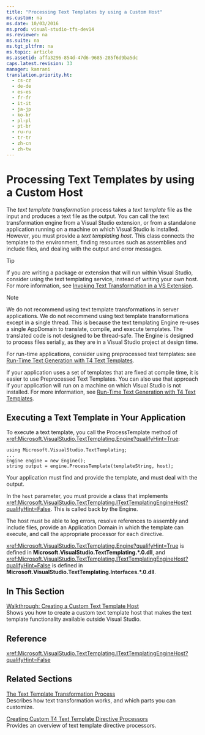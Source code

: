 ```yaml
---
title: "Processing Text Templates by using a Custom Host"
ms.custom: na
ms.date: 10/03/2016
ms.prod: visual-studio-tfs-dev14
ms.reviewer: na
ms.suite: na
ms.tgt_pltfrm: na
ms.topic: article
ms.assetid: affa3296-854d-47d6-9685-285f6d9ba5dc
caps.latest.revision: 33
manager: kamrani
translation.priority.ht: 
  - cs-cz
  - de-de
  - es-es
  - fr-fr
  - it-it
  - ja-jp
  - ko-kr
  - pl-pl
  - pt-br
  - ru-ru
  - tr-tr
  - zh-cn
  - zh-tw
---
```

# Processing Text Templates by using a Custom Host
The *text template transformation* process takes a *text template* file as the input and produces a text file as the output. You can call the text transformation engine from a Visual Studio extension, or from a standalone application running on a machine on which Visual Studio is installed. However, you must provide a *text templating host*. This class connects the template to the environment, finding resources such as assemblies and include files, and dealing with the output and error messages.  
  
> [!TIP]
>  If you are writing a package or extension that will run within Visual Studio, consider using the text templating service, instead of writing your own host. For more information, see [Invoking Text Transformation in a VS Extension](../VS_IDE/Invoking-Text-Transformation-in-a-VS-Extension.md).  
  
> [!NOTE]
>  We do not recommend using text template transformations in server applications. We do not recommend using text template transformations except in a single thread. This is because the text templating Engine re-uses a single AppDomain to translate, compile, and execute templates. The translated code is not designed to be thread-safe. The Engine is designed to process files serially, as they are in a Visual Studio project at design time.  
>   
>  For run-time applications, consider using preprocessed text templates: see [Run-Time Text Generation with T4 Text Templates](../VS_IDE/Run-Time-Text-Generation-with-T4-Text-Templates.md).  
  
 If your application uses a set of templates that are fixed at compile time, it is easier to use Preprocessed Text Templates. You can also use that approach if your application will run on a machine on which Visual Studio is not installed. For more information, see [Run-Time Text Generation with T4 Text Templates](../VS_IDE/Run-Time-Text-Generation-with-T4-Text-Templates.md).  
  
## Executing a Text Template in Your Application  
 To execute a text template, you call the ProcessTemplate method of <xref:Microsoft.VisualStudio.TextTemplating.Engine?qualifyHint=True>:  
  
```  
using Microsoft.VisualStudio.TextTemplating;  
...  
Engine engine = new Engine();  
string output = engine.ProcessTemplate(templateString, host);  
```  
  
 Your application must find and provide the template, and must deal with the output.  
  
 In the `host` parameter, you must provide a class that implements <xref:Microsoft.VisualStudio.TextTemplating.ITextTemplatingEngineHost?qualifyHint=False>. This is called back by the Engine.  
  
 The host must be able to log errors, resolve references to assembly and include files, provide an Application Domain in which the template can execute, and call the appropriate processor for each directive.  
  
 <xref:Microsoft.VisualStudio.TextTemplating.Engine?qualifyHint=True> is defined in **Microsoft.VisualStudio.TextTemplating.\*.0.dll**, and <xref:Microsoft.VisualStudio.TextTemplating.ITextTemplatingEngineHost?qualifyHint=False> is defined in **Microsoft.VisualStudio.TextTemplating.Interfaces.\*.0.dll**.  
  
## In This Section  
 [Walkthrough: Creating a Custom Text Template Host](../VS_IDE/Walkthrough--Creating-a-Custom-Text-Template-Host.md)  
 Shows you how to create a custom text template host that makes the text template functionality available outside Visual Studio.  
  
## Reference  
 <xref:Microsoft.VisualStudio.TextTemplating.ITextTemplatingEngineHost?qualifyHint=False>  
  
## Related Sections  
 [The Text Template Transformation Process](../VS_IDE/The-Text-Template-Transformation-Process.md)  
 Describes how text transformation works, and which parts you can customize.  
  
 [Creating Custom T4 Text Template Directive Processors](../VS_IDE/Creating-Custom-T4-Text-Template-Directive-Processors.md)  
 Provides an overview of text template directive processors.